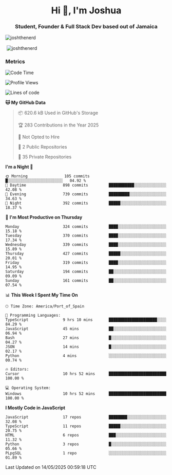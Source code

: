 <h1 align="center">Hi 👋, I'm Joshua</h1>
<h3 align="center">Student, Founder & Full Stack Dev based out of Jamaica</h3>

<p align="left"> <img src="https://komarev.com/ghpvc/?username=JoshTheDeveloperr" alt="joshthenerd" /> </p>

<p>&nbsp;<img align="center" src="https://github-readme-stats.vercel.app/api?username=JoshTheDeveloperr&show_icons=true&count_private=true" alt="joshthenerd" /></p>

### Metrics

<!--START_SECTION:waka-->
![Code Time](http://img.shields.io/badge/Code%20Time-1%2C260%20hrs%2052%20mins-blue)

![Profile Views](http://img.shields.io/badge/Profile%20Views-0-blue)

![Lines of code](https://img.shields.io/badge/From%20Hello%20World%20I%27ve%20Written-3.7%20million%20lines%20of%20code-blue)

**🐱 My GitHub Data** 

> 📦 620.6 kB Used in GitHub's Storage 
 > 
> 🏆 283 Contributions in the Year 2025
 > 
> 🚫 Not Opted to Hire
 > 
> 📜 2 Public Repositories 
 > 
> 🔑 35 Private Repositories 
 > 
**I'm a Night 🦉** 

```text
🌞 Morning                105 commits         █░░░░░░░░░░░░░░░░░░░░░░░░   04.92 % 
🌆 Daytime                898 commits         ███████████░░░░░░░░░░░░░░   42.08 % 
🌃 Evening                739 commits         █████████░░░░░░░░░░░░░░░░   34.63 % 
🌙 Night                  392 commits         █████░░░░░░░░░░░░░░░░░░░░   18.37 % 
```
📅 **I'm Most Productive on Thursday** 

```text
Monday                   324 commits         ████░░░░░░░░░░░░░░░░░░░░░   15.18 % 
Tuesday                  370 commits         ████░░░░░░░░░░░░░░░░░░░░░   17.34 % 
Wednesday                339 commits         ████░░░░░░░░░░░░░░░░░░░░░   15.89 % 
Thursday                 427 commits         █████░░░░░░░░░░░░░░░░░░░░   20.01 % 
Friday                   319 commits         ████░░░░░░░░░░░░░░░░░░░░░   14.95 % 
Saturday                 194 commits         ██░░░░░░░░░░░░░░░░░░░░░░░   09.09 % 
Sunday                   161 commits         ██░░░░░░░░░░░░░░░░░░░░░░░   07.54 % 
```


📊 **This Week I Spent My Time On** 

```text
🕑︎ Time Zone: America/Port_of_Spain

💬 Programming Languages: 
TypeScript               9 hrs 10 mins       █████████████████████░░░░   84.29 % 
JavaScript               45 mins             ██░░░░░░░░░░░░░░░░░░░░░░░   06.94 % 
Bash                     27 mins             █░░░░░░░░░░░░░░░░░░░░░░░░   04.27 % 
JSON                     14 mins             █░░░░░░░░░░░░░░░░░░░░░░░░   02.17 % 
Python                   4 mins              ░░░░░░░░░░░░░░░░░░░░░░░░░   00.74 % 

🔥 Editors: 
Cursor                   10 hrs 52 mins      █████████████████████████   100.00 % 

💻 Operating System: 
Windows                  10 hrs 52 mins      █████████████████████████   100.00 % 
```

**I Mostly Code in JavaScript** 

```text
JavaScript               17 repos            ████████░░░░░░░░░░░░░░░░░   32.08 % 
TypeScript               11 repos            █████░░░░░░░░░░░░░░░░░░░░   20.75 % 
HTML                     6 repos             ███░░░░░░░░░░░░░░░░░░░░░░   11.32 % 
Python                   3 repos             █░░░░░░░░░░░░░░░░░░░░░░░░   05.66 % 
PLpgSQL                  1 repo              ░░░░░░░░░░░░░░░░░░░░░░░░░   01.89 % 
```




 Last Updated on 14/05/2025 00:59:18 UTC
<!--END_SECTION:waka-->
